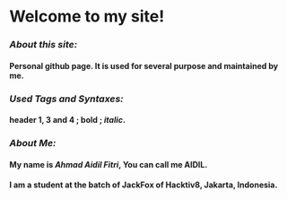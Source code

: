 # Welcome to my site!

### *About this site:*

#### Personal github page. It is used for several purpose and maintained by me.

### *Used Tags and Syntaxes:*

#### header 1, 3 and 4 ; **bold** ; _italic_.

### *About Me:*

#### My name is _Ahmad Aidil Fitri_, You can call me **AIDIL**.
#### I am a student at the batch of **JackFox** of Hacktiv8, Jakarta, Indonesia.
